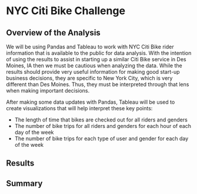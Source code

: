 # NYC Citi Bike Challenge

## Overview of the Analysis
We will be using Pandas and Tableau to work with NYC Citi Bike rider information that is available to the public for data analysis.  With the intention of using the results to assist in starting up a similar Citi Bike service in Des Moines, IA then we must be cautious when analyzing the data.  While the results should provide very useful information for making good start-up business decisions, they are specific to New York City, which is very different than Des Moines.  Thus, they must be interpreted through that lens when making important decisions.

After making some data updates with Pandas, Tableau will be used to create visualizations that will help interpret these key points:
* The length of time that bikes are checked out for all riders and genders
* The number of bike trips for all riders and genders for each hour of each day of the week
* The number of bike trips for each type of user and gender for each day of the week

## Results


## Summary
